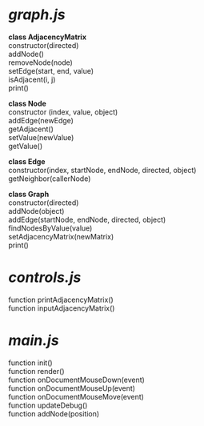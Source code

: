 # **_graph.js_**

**class AdjacencyMatrix**  
constructor(directed)  
addNode()  
removeNode(node)  
setEdge(start, end, value)  
isAdjacent(i, j)  
print()  

**class Node**  
constructor (index, value, object)    	
addEdge(newEdge)  
getAdjacent()  
setValue(newValue)  
getValue()  

**class Edge**  
constructor(index, startNode, endNode, directed, object)  
getNeighbor(callerNode)  

**class Graph**  
constructor(directed)  
addNode(object)  
addEdge(startNode, endNode, directed, object)  	
findNodesByValue(value)  
setAdjacencyMatrix(newMatrix)  
print()  


# **_controls.js_**

function printAdjacencyMatrix()  
function inputAdjacencyMatrix()  


# **_main.js_**

function init()  
function render()  
function onDocumentMouseDown(event)  
function onDocumentMouseUp(event)  
function onDocumentMouseMove(event)  
function updateDebug()  
function addNode(position)  